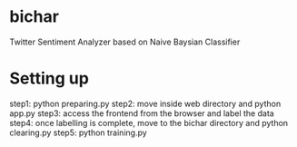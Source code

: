 bichar
======

Twitter Sentiment Analyzer based on Naive Baysian Classifier


Setting up
==========

step1: python preparing.py
step2: move inside web directory and python app.py
step3: access the frontend from the browser and label the data
step4: once labelling is complete, move to the bichar directory and python clearing.py
step5: python training.py

